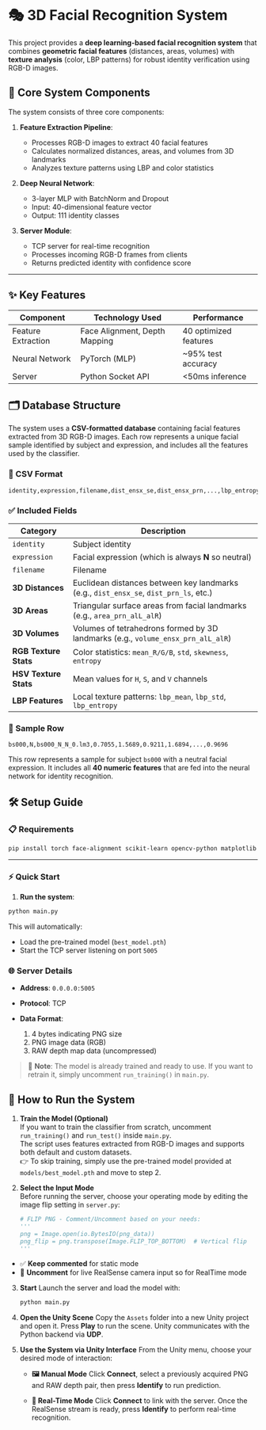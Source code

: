 # 🎭 3D Facial Recognition System

This project provides a **deep learning-based facial recognition system** that combines **geometric facial features** (distances, areas, volumes) with **texture analysis** (color, LBP patterns) for robust identity verification using RGB-D images.

## 🧠 Core System Components
The system consists of three core components:

1. **Feature Extraction Pipeline**:  
   - Processes RGB-D images to extract 40 facial features  
   - Calculates normalized distances, areas, and volumes from 3D landmarks  
   - Analyzes texture patterns using LBP and color statistics  

2. **Deep Neural Network**:  
   - 3-layer MLP with BatchNorm and Dropout  
   - Input: 40-dimensional feature vector  
   - Output: 111 identity classes  

3. **Server Module**:  
   - TCP server for real-time recognition  
   - Processes incoming RGB-D frames from clients  
   - Returns predicted identity with confidence score  

---

## ✨ Key Features

| Component          | Technology Used              | Performance           |
|--------------------|------------------------------|-----------------------|
| Feature Extraction | Face Alignment, Depth Mapping | 40 optimized features |
| Neural Network     | PyTorch (MLP)                | ~95% test accuracy    |
| Server             | Python Socket API            | <50ms inference       |

## 🗂️ Database Structure

The system uses a **CSV-formatted database** containing facial features extracted from 3D RGB-D images. Each row represents a unique facial sample identified by subject and expression, and includes all the features used by the classifier.

### 📄 CSV Format

```csv
identity,expression,filename,dist_ensx_se,dist_ensx_prn,...,lbp_entropy
```

### ✅ Included Fields

| Category              | Description                                                                           |
| --------------------- | ------------------------------------------------------------------------------------- |
| `identity`            | Subject identity                                                                            |
| `expression`          | Facial expression (which is always **N** so neutral)                                               |
| `filename`            | Filename                                                    |
| **3D Distances**      | Euclidean distances between key landmarks (e.g., `dist_ensx_se`, `dist_prn_ls`, etc.) |
| **3D Areas**          | Triangular surface areas from facial landmarks (e.g., `area_prn_alL_alR`)             |
| **3D Volumes**        | Volumes of tetrahedrons formed by 3D landmarks (e.g., `volume_ensx_prn_alL_alR`)      |
| **RGB Texture Stats** | Color statistics: `mean_R/G/B`, `std`, `skewness`, `entropy`                          |
| **HSV Texture Stats** | Mean values for `H`, `S`, and `V` channels                                            |
| **LBP Features**      | Local texture patterns: `lbp_mean`, `lbp_std`, `lbp_entropy`                          |

### 🧾 Sample Row

```csv
bs000,N,bs000_N_N_0.lm3,0.7055,1.5689,0.9211,1.6894,...,0.9696
```

This row represents a sample for subject `bs000` with a neutral facial expression. It includes all **40 numeric features** that are fed into the neural network for identity recognition.


## 🛠️ Setup Guide

### 📋 Requirements

```bash
pip install torch face-alignment scikit-learn opencv-python matplotlib
````

---

### ⚡ Quick Start

1. **Run the system**:

```bash
python main.py
```

This will automatically:

* Load the pre-trained model (`best_model.pth`)
* Start the TCP server listening on port `5005`


### 🌐 Server Details

* **Address**: `0.0.0.0:5005`
* **Protocol**: TCP
* **Data Format**:

  1. 4 bytes indicating PNG size
  2. PNG image data (RGB)
  3. RAW depth map data (uncompressed)

> 🧠 **Note**: The model is already trained and ready to use.
> If you want to retrain it, simply uncomment `run_training()` in `main.py`.

## 🚀 How to Run the System

1. **Train the Model (Optional)**  
   If you want to train the classifier from scratch, uncomment `run_training()` and `run_test()` inside `main.py`.  
   The script uses features extracted from RGB-D images and supports both default and custom datasets.  
   👉 To skip training, simply use the pre-trained model provided at `models/best_model.pth` and move to step 2.

2. **Select the Input Mode**  
   Before running the server, choose your operating mode by editing the image flip setting in `server.py`:

   ```python
   # FLIP PNG - Comment/Uncomment based on your needs:
   ''' 
   png = Image.open(io.BytesIO(png_data))
   png_flip = png.transpose(Image.FLIP_TOP_BOTTOM)  # Vertical flip
   '''
    ````

* ✅ **Keep commented** for static mode
* 🔄 **Uncomment** for live RealSense camera input so for RealTime mode

3. **Start**
   Launch the server and load the model with:

   ```bash
   python main.py
   ```

4. **Open the Unity Scene**
   Copy the `Assets` folder into a new Unity project and open it.
   Press **Play** to run the scene. Unity communicates with the Python backend via **UDP**.

5. **Use the System via Unity Interface**
   From the Unity menu, choose your desired mode of interaction:

   * **🖼️ Manual Mode**
     Click **Connect**, select a previously acquired PNG and RAW depth pair, then press **Identify** to run prediction.

   * **📡 Real-Time Mode**
     Click **Connect** to link with the server. Once the RealSense stream is ready, press **Identify** to perform real-time recognition.
